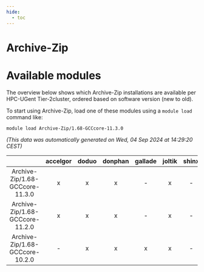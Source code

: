 ```yaml
---
hide:
  - toc
---
```


Archive-Zip
===========

# Available modules


The overview below shows which Archive-Zip installations are available per HPC-UGent Tier-2cluster, ordered based on software version (new to old).

To start using Archive-Zip, load one of these modules using a `module load` command like:

```shell
module load Archive-Zip/1.68-GCCcore-11.3.0
```

*(This data was automatically generated on Wed, 04 Sep 2024 at 14:29:20 CEST)*  

| |accelgor|doduo|donphan|gallade|joltik|shinx|skitty|
| :---: | :---: | :---: | :---: | :---: | :---: | :---: | :---: |
|Archive-Zip/1.68-GCCcore-11.3.0|x|x|x|-|x|-|x|
|Archive-Zip/1.68-GCCcore-11.2.0|x|x|x|-|x|-|x|
|Archive-Zip/1.68-GCCcore-10.2.0|-|x|x|x|x|-|x|
